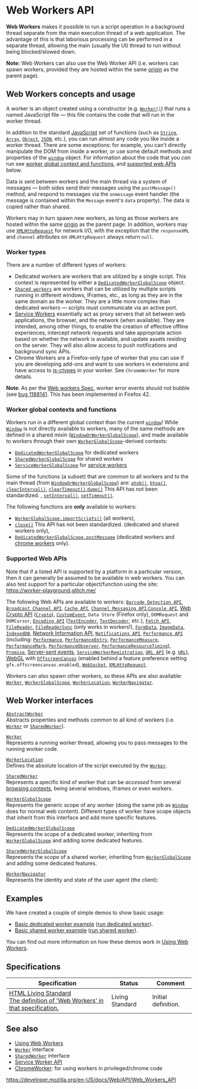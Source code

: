 Web Workers API
===============

**Web Workers** makes it possible to run a script operation in a background thread separate from the main execution thread of a web application. The advantage of this is that laborious processing can be performed in a separate thread, allowing the main (usually the UI) thread to run without being blocked/slowed down.

**Note:** Web Workers can also use the Web Worker API (i.e. workers can spawn workers, provided they are hosted within the same [origin](https://developer.mozilla.org/en-US/docs/Glossary/Origin) as the parent page).

Web Workers concepts and usage
------------------------------

A worker is an object created using a constructor (e.g. [`Worker()`](worker/worker)) that runs a named JavaScript file — this file contains the code that will run in the worker thread.

In addition to the standard [JavaScript](https://developer.mozilla.org/en-US/docs/Web/JavaScript) set of functions (such as [`String`](https://developer.mozilla.org/en-US/docs/Web/JavaScript/Reference/Global_Objects/String), [`Array`](https://developer.mozilla.org/en-US/docs/Web/JavaScript/Reference/Global_Objects/Array), [`Object`](https://developer.mozilla.org/en-US/docs/Web/JavaScript/Reference/Global_Objects/Object), [`JSON`](https://developer.mozilla.org/en-US/docs/Web/JavaScript/Reference/Global_Objects/JSON), etc.), you can run almost any code you like inside a worker thread. There are some exceptions: for example, you can't directly manipulate the DOM from inside a worker, or use some default methods and properties of the [`window`](window) object. For information about the code that you *can* run see [worker global context and functions](#worker_global_contexts_and_functions), and [supported web APIs](#supported_web_apis) below.

Data is sent between workers and the main thread via a system of messages — both sides send their messages using the `postMessage()` method, and respond to messages via the `onmessage` event handler (the message is contained within the `Message` event's `data` property). The data is copied rather than shared.

Workers may in turn spawn new workers, as long as those workers are hosted within the same [origin](https://developer.mozilla.org/en-US/docs/Glossary/Origin) as the parent page. In addition, workers may use <a href="xmlhttprequest" class="internal"><code>XMLHttpRequest</code></a> for network I/O, with the exception that the `responseXML` and `channel` attributes on `XMLHttpRequest` always return `null`.

### Worker types

There are a number of different types of workers:

-   Dedicated workers are workers that are utilized by a single script. This context is represented by either a [`DedicatedWorkerGlobalScope`](dedicatedworkerglobalscope) object.
-   [`Shared workers`](sharedworker) are workers that can be utilized by multiple scripts running in different windows, IFrames, etc., as long as they are in the same domain as the worker. They are a little more complex than dedicated workers — scripts must communicate via an active port.
-   [Service Workers](service_worker_api) essentially act as proxy servers that sit between web applications, the browser, and the network (when available). They are intended, among other things, to enable the creation of effective offline experiences, intercept network requests and take appropriate action based on whether the network is available, and update assets residing on the server. They will also allow access to push notifications and background sync APIs.
-   Chrome Workers are a Firefox-only type of worker that you can use if you are developing add-ons and want to use workers in extensions and have access to [js-ctypes](https://developer.mozilla.org/en/js-ctypes) in your worker. See <span class="page-not-created">`ChromeWorker`</span> for more details.

**Note**: As per the [Web workers Spec](https://html.spec.whatwg.org/multipage/workers.html#runtime-script-errors-2), worker error events should not bubble (see [bug 1188141](https://bugzilla.mozilla.org/show_bug.cgi?id=1188141). This has been implemented in Firefox 42.

### Worker global contexts and functions

Workers run in a different global context than the current [`window`](window)! While [`Window`](window) is not directly available to workers, many of the same methods are defined in a shared mixin ([`WindowOrWorkerGlobalScope`](windoworworkerglobalscope)), and made available to workers through their own [`WorkerGlobalScope`](workerglobalscope)-derived contexts:

-   [`DedicatedWorkerGlobalScope`](dedicatedworkerglobalscope) for dedicated workers
-   [`SharedWorkerGlobalScope`](sharedworkerglobalscope) for shared workers
-   [`ServiceWorkerGlobalScope`](serviceworkerglobalscope) for [service workers](service_worker_api)

Some of the functions (a subset) that are common to all workers and to the main thread (from [`WindowOrWorkerGlobalScope`](windoworworkerglobalscope)) are: [`atob()`](windoworworkerglobalscope/atob), [`btoa()`](windoworworkerglobalscope/btoa), [`clearInterval()`](windoworworkerglobalscope/clearinterval), [`clearTimeout()`](windoworworkerglobalscope/cleartimeout),[`dump()`](window/dump) <span class="icon non-standard" viewbox="0 0 100 100" xmlns="http://www.w3.org/2000/svg" role="img"> This API has not been standardized. </span>, [`setInterval()`](windoworworkerglobalscope/setinterval), [`setTimeout()`](windoworworkerglobalscope/settimeout).

The following functions are **only** available to workers:

-   [`WorkerGlobalScope.importScripts()`](workerglobalscope/importscripts) (all workers),
-   [`close()`](workerglobalscope/close) <span class="icon non-standard" viewbox="0 0 100 100" xmlns="http://www.w3.org/2000/svg" role="img"> This API has not been standardized. </span> (dedicated and shared workers only),
-   [`DedicatedWorkerGlobalScope.postMessage`](dedicatedworkerglobalscope/postmessage) (dedicated workers and [chrome workers](https://developer.mozilla.org/en-US/docs/Mozilla/Gecko/Chrome/API/ChromeWorker) only).

### Supported Web APIs

Note that if a listed API is supported by a platform in a particular version, then it can generally be assumed to be available in web workers. You can also test support for a particular object/function using the site: <https://worker-playground.glitch.me/>

The following Web APIs are available to workers: [`Barcode Detection API`](barcode_detection_api), [`Broadcast Channel API`](broadcast_channel_api), [`Cache API`](cache), [`Channel Messaging API`](channel_messaging_api),[`Console API`](console), [Web Crypto API](web_crypto_api) ([`Crypto`](crypto)), [`CustomEvent`](customevent), <span class="page-not-created">`Data Store`</span> (Firefox only), <span class="page-not-created">`DOMRequest`</span> and <span class="page-not-created">`DOMCursor`</span>, [`Encoding API`](encoding_api) ([`TextEncoder`](textencoder), [`TextDecoder`](textdecoder), etc.), [`Fetch API`](fetch_api), [`FileReader`](filereader), [`FileReaderSync`](filereadersync) (only works in workers!), [`FormData`](formdata), [`ImageData`](imagedata), [`IndexedDB`](indexeddb_api), [Network Information API](network_information_api), [`Notifications API`](notifications_api), [`Performance API`](performance_api) (including: [`Performance`](performance), [`PerformanceEntry`](performanceentry), [`PerformanceMeasure`](performancemeasure), [`PerformanceMark`](performancemark), [`PerformanceObserver`](performanceobserver), [`PerformanceResourceTiming`](performanceresourcetiming)), [`Promise`](https://developer.mozilla.org/en-US/docs/Web/JavaScript/Reference/Global_Objects/Promise), [Server-sent events](server-sent_events), [`ServiceWorkerRegistration`](serviceworkerregistration), [`URL API`](url_api) (e.g. [`URL`](url)), [WebGL](webgl_api) with [`OffscreenCanvas`](offscreencanvas) (enabled behind a feature preference setting `gfx.offscreencanvas.enabled`), [`WebSocket`](websocket), [`XMLHttpRequest`](xmlhttprequest).

Workers can also spawn other workers, so these APIs are also available: [`Worker`](worker), [`WorkerGlobalScope`](workerglobalscope), [`WorkerLocation`](workerlocation), [`WorkerNavigator`](workernavigator).

Web Worker interfaces
---------------------

[`AbstractWorker`](abstractworker)  
Abstracts properties and methods common to all kind of workers (i.e. [`Worker`](worker) or [`SharedWorker`](sharedworker)).

[`Worker`](worker)  
Represents a running worker thread, allowing you to pass messages to the running worker code.

[`WorkerLocation`](workerlocation)  
Defines the absolute location of the script executed by the [`Worker`](worker).

[`SharedWorker`](sharedworker)  
Represents a specific kind of worker that can be *accessed* from several [browsing contexts](https://developer.mozilla.org/en-US/docs/Glossary/Browsing_context), being several windows, iframes or even workers.

[`WorkerGlobalScope`](workerglobalscope)  
Represents the generic scope of any worker (doing the same job as [`Window`](window) does for normal web content). Different types of worker have scope objects that inherit from this interface and add more specific features.

[`DedicatedWorkerGlobalScope`](dedicatedworkerglobalscope)  
Represents the scope of a dedicated worker, inheriting from [`WorkerGlobalScope`](workerglobalscope) and adding some dedicated features.

[`SharedWorkerGlobalScope`](sharedworkerglobalscope)  
Represents the scope of a shared worker, inheriting from [`WorkerGlobalScope`](workerglobalscope) and adding some dedicated features.

[`WorkerNavigator`](workernavigator)  
Represents the identity and state of the user agent (the client):

Examples
--------

We have created a couple of simple demos to show basic usage:

-   [Basic dedicated worker example](https://github.com/mdn/simple-web-worker) ([run dedicated worker](https://mdn.github.io/simple-web-worker/)).
-   [Basic shared worker example](https://github.com/mdn/simple-shared-worker) ([run shared worker](https://mdn.github.io/simple-shared-worker/)).

You can find out more information on how these demos work in [Using Web Workers](web_workers_api/using_web_workers).

Specifications
--------------

<table><thead><tr class="header"><th>Specification</th><th>Status</th><th>Comment</th></tr></thead><tbody><tr class="odd"><td><a href="https://html.spec.whatwg.org/multipage/workers.html#workers">HTML Living Standard<br />
<span class="small">The definition of 'Web Workers' in that specification.</span></a></td><td><span class="spec-living">Living Standard</span></td><td>Initial definition.</td></tr></tbody></table>

See also
--------

-   [Using Web Workers](web_workers_api/using_web_workers)
-   [`Worker`](worker) interface
-   [`SharedWorker`](sharedworker) interface
-   [Service Worker API](service_worker_api)
-   [ChromeWorker](chromeworker): for using workers in privileged/chrome code

<a href="https://developer.mozilla.org/en-US/docs/Web/API/Web_Workers_API" class="_attribution-link">https://developer.mozilla.org/en-US/docs/Web/API/Web_Workers_API</a>
